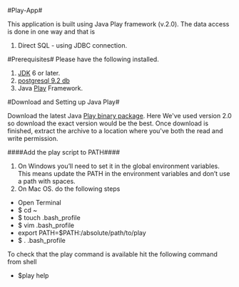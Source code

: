 #Play-App#

This application is built using Java Play framework (v.2.0). The data access is done in one way and that is 

1. Direct SQL - using JDBC connection.

#Prerequisites#
Please have the following installed.

1. [JDK](http://www.oracle.com/technetwork/java/javase/downloads/index.html "Download JDK") 6 or later.
2. [postgresql 9.2 db](http://www.postgresql.org/ "Download postgresql")
3. Java [Play](http://www.playframework.com/download "Download Play") Framework.

#Download and Setting up Java Play#

Download the latest Java [Play binary package](http://www.playframework.com/download "Download Play"). Here We've used version 2.0 so download the exact version would be the best. Once download is finished, extract the archive to a location where you've both the read and write permission.

####Add the play script to PATH####

1. On Windows you’ll need to set it in the global environment variables. This means update the PATH in the environment variables and don’t use a path with spaces.
2. On Mac OS. do the following steps

+ Open Terminal
+ $ cd ~
+ $ touch .bash_profile
+ $ vim .bash_profile
+ export PATH=$PATH:/absolute/path/to/play
+ $ . .bash_profile

To check that the play command is available hit the following command from shell

+ $play help


